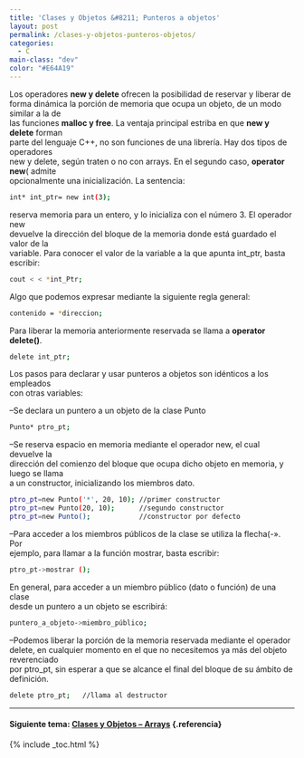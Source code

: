 ```yaml
---
title: 'Clases y Objetos &#8211; Punteros a objetos'
layout: post
permalink: /clases-y-objetos-punteros-objetos/
categories:
  - C
main-class: "dev"
color: "#E64A19"
---
```

<div class="iconcpp">
</div>

Los operadores **new y delete** ofrecen la posibilidad de reservar y liberar de  
forma dinámica la porción de memoria que ocupa un objeto, de un modo similar a la de  
las funciones **malloc y free**. La ventaja principal estriba en que **new y delete** forman  
parte del lenguaje C++, no son funciones de una librería. Hay dos tipos de operadores  
new y delete, según traten o no con arrays. En el segundo caso, **operator new**( admite  
opcionalmente una inicialización. La sentencia:  

<!--ad-->

```bash
int* int_ptr= new int(3);

```

reserva memoria para un entero, y lo inicializa con el número 3. El operador new  
devuelve la dirección del bloque de la memoria donde está guardado el valor de la  
variable. Para conocer el valor de la variable a la que apunta int_ptr, basta escribir:

```bash
cout < < *int_Ptr;

```

Algo que podemos expresar mediante la siguiente regla general:

```bash
contenido = *direccion;

```

Para liberar la memoria anteriormente reservada se llama a **operator delete()**.

```bash
delete int_ptr;

```

Los pasos para declarar y usar punteros a objetos son idénticos a los empleados  
con otras variables:

&#8211;Se declara un puntero a un objeto de la clase Punto

```bash
Punto* ptro_pt;

```

&#8211;Se reserva espacio en memoria mediante el operador new, el cual devuelve la  
dirección del comienzo del bloque que ocupa dicho objeto en memoria, y luego se llama  
a un constructor, inicializando los miembros dato.

```bash
ptro_pt=new Punto('*', 20, 10); //primer constructor
ptro_pt=new Punto(20, 10);      //segundo constructor
ptro_pt=new Punto();            //constructor por defecto

```

&#8211;Para acceder a los miembros públicos de la clase se utiliza la flecha(-». Por  
ejemplo, para llamar a la función mostrar, basta escribir:

```bash
ptro_pt->mostrar ();

```

En general, para acceder a un miembro público (dato o función) de una clase  
desde un puntero a un objeto se escribirá:

```bash
puntero_a_objeto->miembro_público;

```

&#8211;Podemos liberar la porción de la memoria reservada mediante el operador  
delete, en cualquier momento en el que no necesitemos ya más del objeto reverenciado  
por ptro_pt, sin esperar a que se alcance el final del bloque de su ámbito de definición.

```bash
delete ptro_pt;   //llama al destructor

```

* * *

#### Siguiente tema: [Clases y Objetos &#8211; Arrays][1] {.referencia}



 [1]: https://elbauldelprogramador.com/clases-y-objetos-arrays/

{% include _toc.html %}
